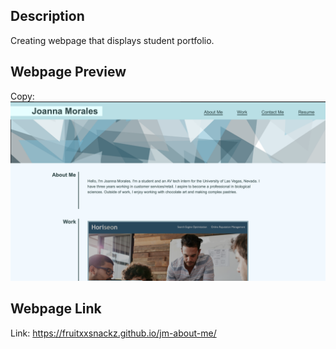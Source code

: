 ## Description
Creating webpage that displays student portfolio.

## Webpage Preview
Copy:
![Alt text](Webpage.img.png)

## Webpage Link
Link: https://fruitxxsnackz.github.io/jm-about-me/ 